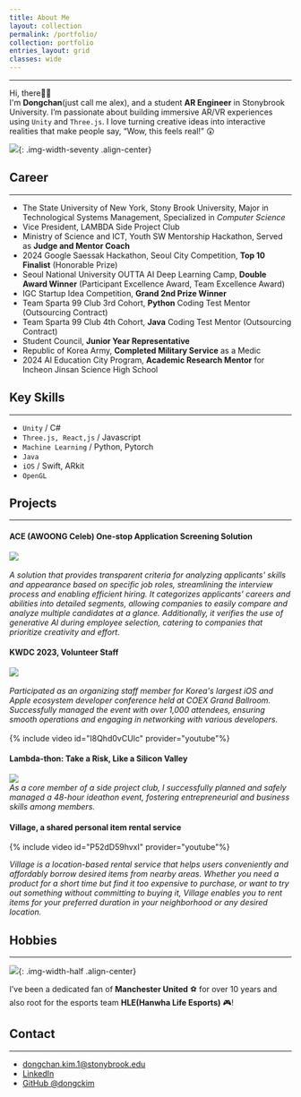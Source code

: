 ```yaml
---
title: About Me
layout: collection
permalink: /portfolio/
collection: portfolio
entries_layout: grid
classes: wide
---
```


-----
Hi, there👋👋 <br>
I'm **Dongchan**(just call me alex), and a student **AR Engineer** in Stonybrook University. I’m passionate about building immersive AR/VR experiences using `Unity` and `Three.js`. I love turning creative ideas into interactive realities that make people say, “Wow, this feels real!” 😲 <br>

![](/images/about_1.jpeg){: .img-width-seventy .align-center}

## Career
-----
+ The State University of New York, Stony Brook University, Major in Technological Systems Management, Specialized in *Computer Science*
+ Vice President, LAMBDA Side Project Club
+ Ministry of Science and ICT, Youth SW Mentorship Hackathon, Served as **Judge and Mentor Coach**
+ 2024 Google Saessak Hackathon, Seoul City Competition, **Top 10 Finalist** (Honorable Prize)
+ Seoul National University OUTTA AI Deep Learning Camp, **Double Award Winner** (Participant Excellence Award, Team Excellence Award)
+ IGC Startup Idea Competition, **Grand 2nd Prize Winner**
+ Team Sparta 99 Club 3rd Cohort, **Python** Coding Test Mentor (Outsourcing Contract)
+ Team Sparta 99 Club 4th Cohort, **Java** Coding Test Mentor (Outsourcing Contract)
+ Student Council, **Junior Year Representative**
+ Republic of Korea Army, **Completed Military Service** as a Medic
+ 2024 AI Education City Program, **Academic Research Mentor** for Incheon Jinsan Science High School

## Key Skills
-----
+ `Unity` / C#
+ `Three.js, React,js` / Javascript
+ `Machine Learning` / Python, Pytorch
+ `Java`
+ `iOS` / Swift, ARkit
+ `OpenGL`

## Projects
-----
<div class = "notice--warning">
    <h4> ACE (AWOONG Celeb) One-stop Application Screening Solution </h4>
    <div class = "img-width-seventy align-center">
        <img src = "/images/ACE-document.png">
    </div>
    <br>
<i> A solution that provides transparent criteria for analyzing applicants' skills and appearance based on specific job roles, streamlining the interview process and enabling efficient hiring. It categorizes applicants' careers and abilities into detailed segments, allowing companies to easily compare and analyze multiple candidates at a glance. Additionally, it verifies the use of generative AI during employee selection, catering to companies that prioritize creativity and effort. </i>
</div>

<div class = "notice--warning">
    <h4> KWDC 2023, Volunteer Staff </h4>
    <img src = "/images/kwdc.png"> 
    <div>
        <br>
        <i>Participated as an organizing staff member for Korea's largest iOS and Apple ecosystem developer conference held at COEX Grand Ballroom. Successfully managed the event with over 1,000 attendees, ensuring smooth operations and engaging in networking with various developers.</i> 
        <br>
    </div>
    <br>
    <div class = "img-width-seventy align-center">
        {% include video id="I8Qhd0vCUIc" provider="youtube"%}
    </div>   
</div>


<div class = "notice--warning">
    <h4> Lambda-thon: Take a Risk, Like a Silicon Valley </h4>
    <img src = "/images/lambda.png" class = "img-width-seventy align-center">
    <br>
    <i> As a core member of a side project club, I successfully planned and safely managed a 48-hour ideathon event, fostering entrepreneurial and business skills among members.</i>
</div>

<div class = "notice--warning">
    <h4>Village, a shared personal item rental service</h4>
    <div class = "img-width-seventy align-center">
        {% include video id="P52dD59hvxI" provider="youtube"%}
    </div>   

<i>Village is a location-based rental service that helps users conveniently and affordably borrow desired items from nearby areas. Whether you need a product for a short time but find it too expensive to purchase, or want to try out something without committing to buying it, Village enables you to rent items for your preferred duration in your neighborhood or any desired location.</i>
</div>



## Hobbies
-----
![](/images/about2.jpg){: .img-width-half .align-center}

I’ve been a dedicated fan of **Manchester United** ⚽️ for over 10 years and also root for the esports team **HLE(Hanwha Life Esports)** 🎮!




## Contact
-----
+ <dongchan.kim.1@stonybrook.edu>
+ [LinkedIn](https://www.linkedin.com/in/teddy-lee/)
+ [GitHub @dongckim](https://github.com/dongckim)